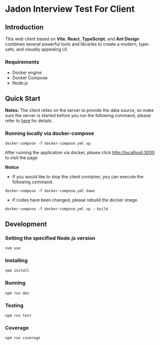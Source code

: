 # Jadon Interview Test For Client

## Introduction

This web client based on **Vite**, **React**, **TypeScript**, and **Ant Design** combines several powerful tools and libraries to create a modern, type-safe, and visually appealing UI.

### Requirements

- Docker engine
- Docker Compose
- Node.js

## Quick Start

**Notes:**
The client relies on the server to provide the data source, so make sure the server is started before you run the following command, please refer to [here](https://github.com/jaruan/jadon-interview-test/tree/qa/server#readme) for details.

### Running locally via docker-compose

```shell
docker-compose -f docker-compose.yml up
```

After running the application via docker, please click <http://localhost:3000> to visit the page

**Notice**

- If you would like to stop the client container, you can execute the following command.

```shell
docker-compose -f docker-compose.yml down
```

- If codes have been changed, please rebuild the docker image.

```shell
docker-compose -f docker-compose.yml up --build
```

## Development

### Setting the specified Node.js version

```shell
nvm use
```

### Installing

```shell
npm install
```

### Running

```shell
npm run dev
```

### Testing

```shell
npm run test
```

### Coverage

```shell
npm run coverage
```
